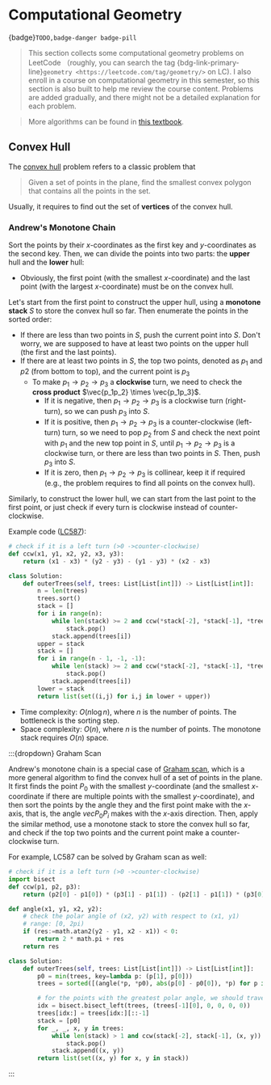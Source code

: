 # Computational Geometry

{badge}`TODO,badge-danger badge-pill`

> This section collects some computational geometry problems on LeetCode （roughly, you can search the tag {bdg-link-primary-line}`geometry <https://leetcode.com/tag/geometry/>` on LC). I also enroll in a course on computational geometry in this semester, so this section is also built to help me review the course content. Problems are added gradually, and there might not be a detailed explanation for each problem.

> More algorithms can be found in [this textbook](https://www.cs.cmu.edu/afs/cs/academic/class/15456-s14/Handouts/BKOS.pdf).

## Convex Hull

The [convex hull](https://en.wikipedia.org/wiki/Convex_hull) problem refers to a classic problem that

> Given a set of points in the plane, find the smallest convex polygon that contains all the points in the set.

Usually, it requires to find out the set of **vertices** of the convex hull.

### Andrew's Monotone Chain

Sort the points by their $x$-coordinates as the first key and $y$-coordinates as the second key. Then, we can divide the points into two parts: the **upper** hull and the **lower** hull:

- Obviously, the first point (with the smallest $x$-coordinate) and the last point (with the largest $x$-coordinate) must be on the convex hull.

Let's start from the first point to construct the upper hull, using a **monotone stack** $S$ to store the convex hull so far. Then enumerate the points in the sorted order:

- If there are less than two points in $S$, push the current point into $S$. Don't worry, we are supposed to have at least two points on the upper hull (the first and the last points).
- If there are at least two points in $S$, the top two points, denoted as $p_1$ and $p2$ (from bottom to top), and the current point is $p_3$
  - To make $p_1 \rightarrow p_2 \rightarrow p_3$ a **clockwise** turn, we need to check the **cross product** $\vec{p_1p_2} \times \vec{p_1p_3}$.
    - If it is negative, then $p_1 \rightarrow p_2 \rightarrow p_3$ is a clockwise turn (right-turn), so we can push $p_3$ into $S$.
    - If it is positive, then $p_1 \rightarrow p_2 \rightarrow p_3$ is a counter-clockwise (left-turn) turn, so we need to pop $p_2$ from $S$ and check the next point with $p_1$ and the new top point in $S$, until $p_1 \rightarrow p_2 \rightarrow p_3$ is a clockwise turn, or there are less than two points in $S$. Then, push $p_3$ into $S$.
    - If it is zero, then $p_1 \rightarrow p_2 \rightarrow p_3$ is collinear, keep it if required (e.g., the problem requires to find all points on the convex hull).

Similarly, to construct the lower hull, we can start from the last point to the first point, or just check if every turn is clockwise instead of counter-clockwise.

Example code ([LC587](https://leetcode.com/problems/erect-the-fence/)):

```python
# check if it is a left turn (>0 ->counter-clockwise)
def ccw(x1, y1, x2, y2, x3, y3):
    return (x1 - x3) * (y2 - y3) - (y1 - y3) * (x2 - x3)

class Solution:
    def outerTrees(self, trees: List[List[int]]) -> List[List[int]]:
        n = len(trees)
        trees.sort()
        stack = []
        for i in range(n):
            while len(stack) >= 2 and ccw(*stack[-2], *stack[-1], *trees[i]) > 0:
                stack.pop()
            stack.append(trees[i])
        upper = stack
        stack = []
        for i in range(n - 1, -1, -1):
            while len(stack) >= 2 and ccw(*stack[-2], *stack[-1], *trees[i]) > 0:
                stack.pop()
            stack.append(trees[i])
        lower = stack
        return list(set((i,j) for i,j in lower + upper))
```

- Time complexity: $O(n \log n)$, where $n$ is the number of points. The bottleneck is the sorting step.
- Space complexity: $O(n)$, where $n$ is the number of points. The monotone stack requires $O(n)$ space.

:::{dropdown} Graham Scan

Andrew's monotone chain is a special case of [Graham scan](https://en.wikipedia.org/wiki/Graham_scan), which is a more general algorithm to find the convex hull of a set of points in the plane. It first finds the point $P_0$ with the smallest $y$-coordinate (and the smallest $x$-coordinate if there are multiple points with the smallest $y$-coordinate), and then sort the points by the angle they and the first point make with the $x$-axis, that is, the angle $vec{P_0P_i}$ makes with the $x$-axis direction. Then, apply the similar method, use a monotone stack to store the convex hull so far, and check if the top two points and the current point make a counter-clockwise turn.

For example, LC587 can be solved by Graham scan as well:

```python
# check if it is a left turn (>0 ->counter-clockwise)
import bisect
def ccw(p1, p2, p3):
    return (p2[0] - p1[0]) * (p3[1] - p1[1]) - (p2[1] - p1[1]) * (p3[0] - p1[0])

def angle(x1, y1, x2, y2):
    # check the polar angle of (x2, y2) with respect to (x1, y1)
    # range: [0, 2pi)
    if (res:=math.atan2(y2 - y1, x2 - x1)) < 0:
        return 2 * math.pi + res
    return res

class Solution:
    def outerTrees(self, trees: List[List[int]]) -> List[List[int]]:
        p0 = min(trees, key=lambda p: (p[1], p[0]))
        trees = sorted([(angle(*p, *p0), abs(p[0] - p0[0]), *p) for p in trees])

        # for the points with the greatest polar angle, we should traverse them from the farthest to the nearest, to make a fine ending
        idx = bisect.bisect_left(trees, (trees[-1][0], 0, 0, 0, 0))
        trees[idx:] = trees[idx:][::-1]
        stack = [p0]
        for _, _, x, y in trees:
            while len(stack) > 1 and ccw(stack[-2], stack[-1], (x, y)) < 0:
                stack.pop()
            stack.append((x, y))
        return list(set((x, y) for x, y in stack))
```

:::
